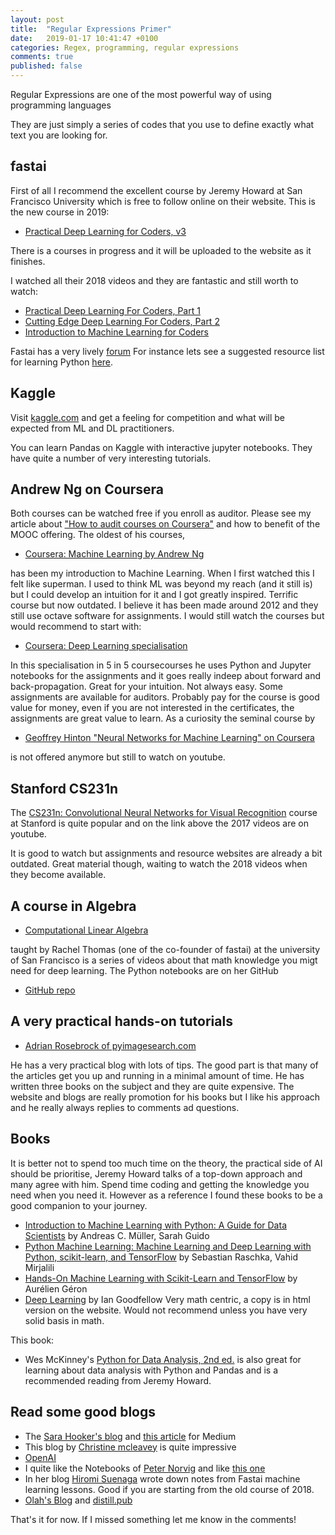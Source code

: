 ```yaml
---
layout: post
title:  "Regular Expressions Primer"
date:   2019-01-17 10:41:47 +0100
categories: Regex, programming, regular expressions
comments: true
published: false
---
```

<div class="message">
Regular Expressions are one of the most powerful way of using programming languages </div>

They are just simply a series of codes that you use to define exactly what text you are looking for.

## fastai

First of all I recommend the excellent course by Jeremy Howard at San Francisco University which is free to follow online on their website. This is the new course in 2019:
* [Practical Deep Learning for Coders, v3](https://course.fast.ai)

There is a courses in progress and it will be uploaded to the website as it finishes.

I watched all their 2018 videos and they are fantastic and still worth to watch:
* [Practical Deep Learning For Coders, Part 1](http://course18.fast.ai)
* [Cutting Edge Deep Learning For Coders, Part 2](http://course18.fast.ai/part2.html)
* [Introduction to Machine Learning for Coders](http://course18.fast.ai/ml.html)

Fastai has a very lively [forum](https://forums.fast.ai)
For instance lets see a suggested resource list for learning Python [here](https://forums.fast.ai/t/recommended-python-learning-resources/26888).

## Kaggle

Visit [kaggle.com]() and get a feeling for competition and what will be expected from ML and DL practitioners.

You can learn Pandas on Kaggle with interactive jupyter notebooks. They have quite a number of very interesting tutorials.

## Andrew Ng on Coursera

Both courses can be watched free if you enroll as auditor. Please see my article about ["How to audit courses on Coursera"](xxxx) and how to benefit of the MOOC offering.
The oldest of his courses, 
* [Coursera: Machine Learning by Andrew Ng](https://www.coursera.org/learn/machine-learning)

has been my introduction to Machine Learning. When I first watched this I felt like superman. I used to think ML was beyond my reach (and it still is) but I could develop an intuition for it and I got greatly inspired. Terrific course but now outdated. I believe it has been made around 2012 and they still use octave software for assignments. 
I would still watch the courses but would recommend to start with: 

* [Coursera: Deep Learning specialisation](https://www.coursera.org/specializations/deep-learning)

In this specialisation in 5 in 5 coursecourses he uses Python and Jupyter notebooks for the assignments and it goes really indeep about forward and back-propagation. Great for your intuition. Not always easy. Some assignments are available for auditors. Probably pay for the course is good value for money, even if you are not interested in the certificates, the assignments are great value to learn.
As a curiosity the seminal course by 
* [Geoffrey Hinton "Neural Networks for Machine Learning" on Coursera](https://www.youtube.com/watch?v=OVwEeSsSCHE&t=0s&index=2&list=PLLssT5z_DsK_gyrQ_biidwvPYCRNGI3iv) 

is not offered anymore but still to watch on youtube. 

## Stanford CS231n

The [CS231n: Convolutional Neural Networks for Visual Recognition](http://cs231n.stanford.edu) course at Stanford is quite popular and on the link above the 2017 videos are on youtube. 

It is good to watch but assignments and resource websites are already a bit outdated. Great material though, waiting to watch the 2018 videos when they become available.

## A course in Algebra 

* [Computational Linear Algebra](https://www.youtube.com/playlist?list=PLtmWHNX-gukIc92m1K0P6bIOnZb-mg0hY) 

taught by Rachel Thomas (one of the co-founder of fastai) at the university of San Francisco is a series of videos about that math knowledge you migt need for deep learning. The Python notebooks are on her GitHub 

* [GitHub repo](https://github.com/fastai/numerical-linear-algebra)



## A very practical hands-on tutorials
* [Adrian Rosebrock of pyimagesearch.com](https://www.pyimagesearch.com) 

He has a very practical blog with lots of tips. The good part is that many of the articles get you up and running in a minimal amount of time. He has written three books on the subject and they are quite expensive. The website and blogs are really promotion for his books but I like his approach and he really always replies to comments ad questions. 

## Books
It is better not to spend too much time on the theory, the practical side of AI should be prioritise, Jeremy Howard talks of a top-down approach and many agree with him. Spend time coding and getting the knowledge you need when you need it. However as a reference I found these books to be a good companion to your journey.
* [Introduction to Machine Learning with Python: A Guide for Data Scientists](https://www.oreilly.com/library/view/introduction-to-machine/9781449369880/) by Andreas C. Müller, Sarah Guido
* [Python Machine Learning: Machine Learning and Deep Learning with Python, scikit-learn, and TensorFlow](https://www.packtpub.com/big-data-and-business-intelligence/python-machine-learning-second-edition) by Sebastian Raschka, Vahid Mirjalili
* [Hands-On Machine Learning with Scikit-Learn and TensorFlow](http://shop.oreilly.com/product/0636920052289.do) by Aurélien Géron 
* [Deep Learning](https://www.deeplearningbook.org) by Ian Goodfellow 
Very math centric, a copy is in html version on the website. Would not recommend unless you have very solid basis in math.

This book: 
* Wes McKinney's [Python for Data Analysis, 2nd ed.](http://wesmckinney.com/pages/book.html) is also great for learning about data analysis with Python and Pandas and is a recommended reading from Jeremy Howard.

## Read some good blogs

- The [Sara Hooker's blog](https://www.sarahooker.me/) and [this article](https://medium.com/@sarahooker/slow-learning-d9463f6a800b) for Medium
- This blog by [Christine mcleavey](http://christinemcleavey.com/clara-a-neural-net-music-generator/) is quite impressive
- [OpenAI](https://openai.com/)
- I quite like the Notebooks of [Peter Norvig](http://nbviewer.jupyter.org/url/norvig.com/ipython/ProbabilityParadox.ipynb)
and like [this one](http://norvig.com/ipython/)
- In her blog [Hiromi Suenaga](https://medium.com/@hiromi_suenaga/machine-learning-1-lesson-12-6c2512e005a3) wrote down notes from Fastai machine learning lessons. Good if you are starting from the old course of 2018.
- [Olah's Blog](http://colah.github.io)
and [distill.pub](https://distill.pub/2018/building-blocks/)

That's it for now. If I missed something let me know in the comments! 



